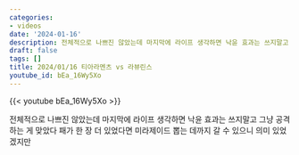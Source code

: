 ```yaml
---
categories:
- videos
date: '2024-01-16'
description: 전체적으로 나쁘진 않았는데 마지막에 라이프 생각하면 낙윤 효과는 쓰지말고 그냥 공격하는 게 맞았다
draft: false
tags: []
title: 2024/01/16 티아라멘츠 vs 라뷰린스
youtube_id: bEa_16Wy5Xo
---
```



{{< youtube bEa_16Wy5Xo >}}

전체적으로 나쁘진 않았는데 마지막에 라이프 생각하면 낙윤 효과는 쓰지말고 그냥 공격하는 게 맞았다
패가 한 장 더 있었다면 미라제이드 뽑는 데까지 갈 수 있으니 의미 있었겠지만